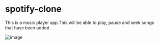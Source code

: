 # spotify-clone
This is a music player app.This will be able to play, pause and seek songs that have been added.


![image](https://github.com/Kulshrestha-Astha/spotify-clone/assets/113650363/0175aacf-abd9-4ddd-a4cd-3abb5026a154)

